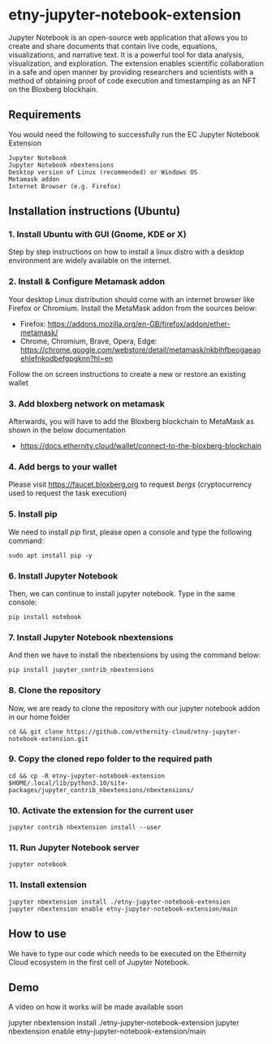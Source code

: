 # etny-jupyter-notebook-extension
Jupyter Notebook is an open-source web application that allows you to create and share documents that contain live code, equations, visualizations, and narrative text. It is a powerful tool for data analysis, visualization, and exploration. 
The extension enables scientific collaboration in a safe and open manner by providing researchers and scientists with a method of obtaining proof of code execution and timestamping as an NFT on the Bloxberg blockhain.

## Requirements
You would need the following to successfully run the EC Jupyter Notebook Extension
```
Jupyter Notebook
Jupyter Notebook nbextensions
Desktop version of Linux (recommended) or Windows OS
Metamask addon
Internet Browser (e.g. Firefox)
```

## Installation instructions (Ubuntu)

### 1. Install Ubuntu with GUI (Gnome, KDE or X)
Step by step instructions on how to install a linux distro with a desktop environment are widely available on the internet.

### 2. Install & Configure Metamask addon
Your desktop Linux distribution should come with an internet browser like Firefox or Chromium. Install the MetaMask addon from the sources below:
- Firefox: https://addons.mozilla.org/en-GB/firefox/addon/ether-metamask/
- Chrome, Chromium, Brave, Opera, Edge: https://chrome.google.com/webstore/detail/metamask/nkbihfbeogaeaoehlefnkodbefgpgknn?hl=en

Follow the on screen instructions to create a new or restore an existing wallet

### 3. Add bloxberg network on metamask
Afterwards, you will have to add the Bloxberg blockchain to MetaMask as shown in the below documentation
- https://docs.ethernity.cloud/wallet/connect-to-the-bloxberg-blockchain

### 4. Add bergs to your wallet
Please visit https://faucet.bloxberg.org to request _bergs_ (cryptocurrency used to request the task execution)

### 5. Install pip
We need to install *pip* first, please open a console and type the following command:
```
sudo apt install pip -y
```
### 6. Install Jupyter Notebook
Then, we can continue to install jupyter notebook. Type in the same console:
```
pip install notebook
```
### 7. Install Jupyter Notebook nbextensions
And then we have to install the nbextensions by using the command below:
```
pip install jupyter_contrib_nbextensions
```
### 8. Clone the repository
Now, we are ready to clone the repository with our jupyter notebook addon in our home folder
```
cd && git clone https://github.com/ethernity-cloud/etny-jupyter-notebook-extension.git
```
### 9. Copy the cloned repo folder to the required path 
```
cd && cp -R etny-jupyter-notebook-extension $HOME/.local/lib/python3.10/site-packages/jupyter_contrib_nbextensions/nbextensions/
```
### 10. Activate the extension for the current user
```
jupyter contrib nbextension install --user
```
### 11. Run Jupyter Notebook server
```
jupyter notebook
```

### 11. Install extension
```
jupyter nbextension install ./etny-jupyter-notebook-extension  
jupyter nbextension enable etny-jupyter-notebook-extension/main
```

## How to use
We have to type our code which needs to be executed on the Ethernity Cloud ecosystem in the first cell of Jupyter Notebook.

## Demo
A video on how it works will be made available soon

jupyter nbextension install ./etny-jupyter-notebook-extension
jupyter nbextension enable etny-jupyter-notebook-extension/main
